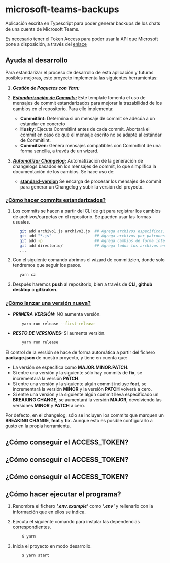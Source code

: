 # microsoft-teams-backups

Aplicación escrita en Typescript para poder generar backups de los chats de una cuenta de Microsoft Teams.

Es necesario tener el Token Access para poder usar la API que Microsoft pone a disposición, a través del
[enlace](https://developer.microsoft.com/en-us/graph/graph-explorer)

## Ayuda al desarrollo

Para estandarizar el proceso de desarrollo de esta aplicación y futuras posibles mejoras, este proyecto implementa las
siguientes herramientas:

1. **_Gestión de Paquetes con Yarn:_**

2. [**_Estandarización de Commits:_**](https://medium.com/nosolosoftware/estandariza-tus-commits-y-automatiza-tu-changelog-con-estas-herramientas-bb83c404f02f)
   Este template fomenta el uso de mensajes de commit estandarizados para mejorar la trazabilidad de los cambios en el
   repositorio. Para ello implementa:

    - **Commitlint:** Determina si un mensaje de commit se adecúa a un estándar en concreto
    - **Husky:** Ejecuta Commitlint antes de cada commit. Abortará el commit en caso de que el mensaje escrito no se
      adapte al estándar de Commitlint.
    - **Commitizen:** Genera mensajes compatibles con Commitlint de una forma sencilla, a través de un wizard.

3. [**_Automatizar Changelog:_**](https://medium.com/nosolosoftware/estandariza-tus-commits-y-automatiza-tu-changelog-con-estas-herramientas-bb83c404f02f)
   Automatización de la generación de changelogs basados en los mensajes de commit, lo que simplifica la documentación
   de los cambios. Se hace uso de:

    - [**standard-version**](https://github.com/conventional-changelog/standard-version) Se encarga de procesar los
      mensajes de commit para generar un Changelog y subir la versión del proyecto.

### [¿Cómo hacer commits estandarizados?](https://medium.com/nosolosoftware/estandariza-tus-commits-y-automatiza-tu-changelog-con-estas-herramientas-bb83c404f02f)

1. Los commits se hacen a partir del CLI de git para registrar los cambios de archivos/carpetas en el repositorio. Se
   pueden usar las formas usuales.

    ```bash
       git add archivo1.js archivo2.js  ## Agrega archivos específicos.
       git add "*.js"                   ## Agrega archivos por patrones.
       git add -p                       ## Agrega cambios de forma interactiva.
       git add directorio/              ## Agrega todos los archivos en un directorio.
       ...
    ```

2. Con el siguiente comando abrimos el wizard de commitizien, donde solo tendremos que seguir los pasos.

    ```bash
       yarn cz
    ```

3. Después haremos **push** al repositorio, bien a través de **CLI**, **github desktop** o **gitkraken**.

### [¿Cómo lanzar una versión nueva?](https://medium.com/nosolosoftware/estandariza-tus-commits-y-automatiza-tu-changelog-con-estas-herramientas-bb83c404f02f)

-   **_PRIMERA VERSIÓN:_** NO aumenta versión.

    ```bash
        yarn run release --first-release
    ```

-   **_RESTO DE VERSIONES:_** SI aumenta versión.

    ```bash
        yarn run release
    ```

El control de la versión se hace de forma automática a partir del fichero **package.json** de nuestro proyecto, y tiene
en cuenta que:

-   La versión se especifica como **MAJOR.MINOR.PATCH**.
-   Si entre una versión y la siguiente sólo hay commits de **fix**, se incrementará la versión **PATCH**.
-   Si entre una versión y la siguiente algún commit incluye **feat**, se incrementará la versión **MINOR** y la versión
    **PATCH** volverá a cero.
-   Si entre una versión y la siguiente algún commit lleva especificado un **BREAKING CHANGE**, se aumentará la versión
    **MAJOR**, devolviendo las versiones **MINOR** y **PATCH** a cero.

Por defecto, en el changelog, sólo se incluyen los commits que marquen un **BREAKING CHANGE**, **feat** y **fix**.
Aunque esto es posible configurarlo a gusto en la propia herramienta.

## ¿Cómo conseguir el ACCESS_TOKEN?

## ¿Cómo conseguir el ACCESS_TOKEN?

## ¿Cómo conseguir el ACCESS_TOKEN?

## ¿Cómo hacer ejecutar el programa?

1. Renombra el fichero **_'.env.example'_** como **_'.env'_** y rellenarlo con la información que en ellos se indica.

2. Ejecuta el siguiente comando para instalar las dependencias correspondientes.

    ```bash
        $ yarn
    ```

3. Inicia el proyecto en modo desarrollo.
    ```bash
        $ yarn start
    ```
